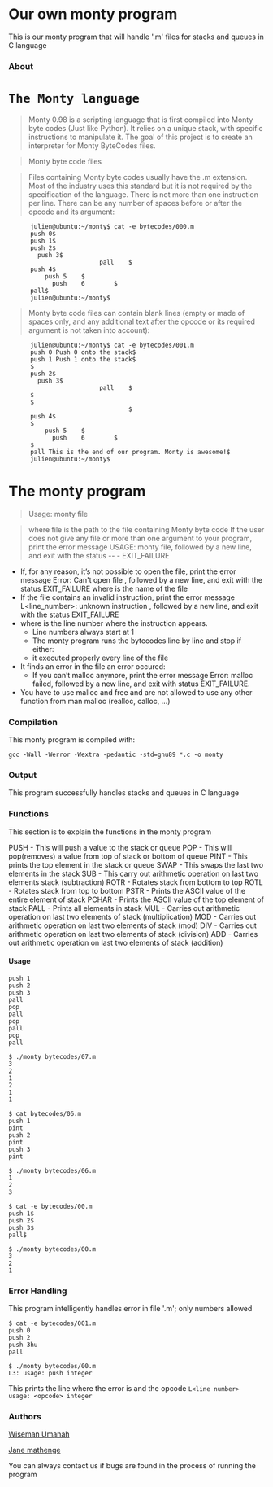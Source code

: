 # Our own monty program

This is our monty program that will handle '.m' files for stacks and queues in C language

### About

# ```The Monty language```

> Monty 0.98 is a scripting language that is first compiled into Monty byte codes (Just like Python). It relies on a unique stack, with specific instructions to manipulate it. The goal of this project is to create an interpreter for Monty ByteCodes files.

> Monty byte code files

> Files containing Monty byte codes usually have the .m extension. Most of the industry uses this standard but it is not required by the specification of the language. There is not more than one instruction per line. There can be any number of spaces before or after the opcode and its argument:
      
```      
      julien@ubuntu:~/monty$ cat -e bytecodes/000.m
      push 0$
      push 1$
      push 2$
        push 3$
                         pall    $
      push 4$
          push 5    $
            push    6        $
      pall$
      julien@ubuntu:~/monty$

```
> Monty byte code files can contain blank lines (empty or made of spaces only, and any additional text after the opcode or its required argument is not taken into account):

```
      julien@ubuntu:~/monty$ cat -e bytecodes/001.m
      push 0 Push 0 onto the stack$
      push 1 Push 1 onto the stack$
      $
      push 2$
        push 3$
                         pall    $
      $
      $
                                 $
      push 4$
      $
          push 5    $
            push    6        $
      $
      pall This is the end of our program. Monty is awesome!$
      julien@ubuntu:~/monty$
```
# The monty program

> Usage: monty file

> where file is the path to the file containing Monty byte code
> If the user does not give any file or more than one argument to your program, print the error message USAGE: monty file, followed by a new line, and exit with the status -- - EXIT_FAILURE
- If, for any reason, it’s not possible to open the file, print the error message Error: Can't open file <file>, followed by a new line, and exit with the status EXIT_FAILURE
where <file> is the name of the file
- If the file contains an invalid instruction, print the error message L<line_number>: unknown instruction <opcode>, followed by a new line, and exit with the status EXIT_FAILURE
- where is the line number where the instruction appears.
  - Line numbers always start at 1
  - The monty program runs the bytecodes line by line and stop if either:
  - it executed properly every line of the file
- It finds an error in the file an error occured: 
  - If you can’t malloc anymore, print the error message Error: malloc failed, followed by a new line, and exit with status EXIT_FAILURE.
- You have to use malloc and free and are not allowed to use any other function from man malloc (realloc, calloc, …)

### Compilation
This monty program is compiled with:
```
gcc -Wall -Werror -Wextra -pedantic -std=gnu89 *.c -o monty
```

### Output
This program successfully handles stacks and queues in C language

### Functions
This section is to explain the functions in the monty program

PUSH - This will push a value to the stack or queue
POP - This will pop(removes) a value from top of stack or bottom of queue
PINT - This prints the top element in the stack or queue
SWAP - This swaps the last two elements in the stack
SUB - This carry out arithmetic operation on last two elements stack (subtraction)
ROTR - Rotates stack from bottom to top
ROTL - Rotates stack from top to bottom
PSTR - Prints the ASCII value of the entire element of stack
PCHAR - Prints the ASCII value of the top element of stack
PALL - Prints all elements in stack
MUL - Carries out arithmetic operation on last two elements of stack (multiplication)
MOD - Carries out arithmetic operation on last two elements of stack (mod)
DIV - Carries out arithmetic operation on last two elements of stack (division)
ADD - Carries out arithmetic operation on last two elements of stack (addition)


#### Usage
```$ cat bytecodes/07.m 
push 1
push 2
push 3
pall
pop
pall
pop
pall
pop
pall

$ ./monty bytecodes/07.m 
3
2
1
2
1
1
```

```
$ cat bytecodes/06.m 
push 1
pint
push 2
pint
push 3
pint

$ ./monty bytecodes/06.m 
1
2
3
```

```
$ cat -e bytecodes/00.m
push 1$
push 2$
push 3$
pall$

$ ./monty bytecodes/00.m
3
2
1
```

### Error Handling
This program intelligently handles error in file '.m';
only numbers allowed
```
$ cat -e bytecodes/001.m
push 0
push 2
push 3hu
pall

$ ./monty bytecodes/00.m
L3: usage: push integer
```
This prints the line where the error is and the opcode
```L<line number> usage: <opcode> integer```

### Authors
[Wiseman Umanah](https://github.com/wiseman-umanah)

[Jane mathenge](https://github.com/codingbot995)

You can always contact us if bugs are found in the process of running the program